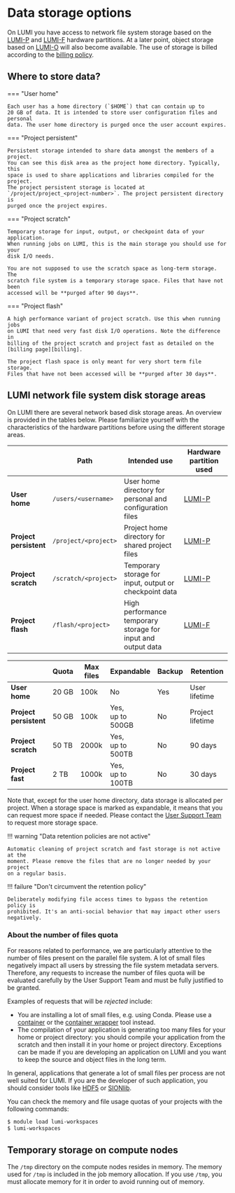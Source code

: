# Data storage options

[lumif]: ../../hardware/storage/lumif.md
[lumip]: ../../hardware/storage/lumip.md
[lumio]: ../../hardware/storage/lumio.md
[lumi-g]: ../../hardware/compute/lumig.md
[billing]: ../../runjobs/lumi_env/billing.md
[contwrapper]: ../../software/installing/container-wrapper.md
[containers]: ../../software/containers/singularity.md
[helpdesk]: ../../helpdesk/index.md

[sionlib]: https://www.fz-juelich.de/ias/jsc/EN/Expertise/Support/Software/SIONlib/_node.html
[hdf5]: https://www.hdfgroup.org/solutions/hdf5/

On LUMI you have access to network file system storage based on the
[LUMI-P][lumip] and [LUMI-F][lumif] hardware partitions. At a later point,
object storage based on [LUMI-O][lumio] will also become available. The use of
storage is billed according to the [billing
policy](../../runjobs/lumi_env/billing.md#storage-billing).

## Where to store data?

=== "User home"

    Each user has a home directory (`$HOME`) that can contain up to
    20 GB of data. It is intended to store user configuration files and personal
    data. The user home directory is purged once the user account expires.

=== "Project persistent"

    Persistent storage intended to share data amongst the members of a project.
    You can see this disk area as the project home directory. Typically, this
    space is used to share applications and libraries compiled for the project.
    The project persistent storage is located at
    `/project/project_<project-number>`. The project persistent directory is
    purged once the project expires.

=== "Project scratch"

    Temporary storage for input, output, or checkpoint data of your application.
    When running jobs on LUMI, this is the main storage you should use for your
    disk I/O needs.
    
    You are not supposed to use the scratch space as long-term storage. The 
    scratch file system is a temporary storage space. Files that have not been
    accessed will be **purged after 90 days**.

=== "Project flash"

    A high performance variant of project scratch. Use this when running jobs
    on LUMI that need very fast disk I/O operations. Note the difference in
    billing of the project scratch and project fast as detailed on the
    [billing page][billing].

    The project flash space is only meant for very short term file storage.
    Files that have not been accessed will be **purged after 30 days**.

## LUMI network file system disk storage areas

On LUMI there are several network based disk storage areas. An overview is
provided in the tables below. Please familiarize yourself with the
characteristics of the hardware partitions before using the different storage
areas.

|                            | Path                       | Intended use                                                     | Hardware partition used |
|----------------------------|----------------------------|------------------------------------------------------------------|-------------------------|
| **User<br> home**          | `/users/<username>`        | User home directory for<br> personal and configuration files     | [LUMI-P][lumip]         |
| **Project<br> persistent** | `/project/<project>`       | Project home directory for<br> shared project files              | [LUMI-P][lumip]         |
| **Project<br> scratch**    | `/scratch/<project>`       | Temporary storage for<br> input, output or checkpoint data       | [LUMI-P][lumip]         |
| **Project<br> flash**      | `/flash/<project>`         | High performance temporary<br> storage for input and output data | [LUMI-F][lumif]         |


|                           | Quota | Max files | Expandable            | Backup | Retention        |
|---------------------------|-------|-----------|-----------------------|--------|------------------|
| **User<br>home**          | 20 GB | 100k      | No                    | Yes    | User lifetime    |
| **Project<br>persistent** | 50 GB | 100k      | Yes,<br> up to 500GB  | No     | Project lifetime |
| **Project<br>scratch**    | 50 TB | 2000k     | Yes,<br> up to 500TB  | No     | 90 days          |
| **Project<br>fast**       |  2 TB | 1000k     | Yes,<br> up to 100TB  | No     | 30 days          |

Note that, except for the user home directory, data storage is allocated per
project. When a storage space is marked as expandable, it means that you can
request more space if needed. Please contact the [User Support Team][helpdesk]
to request more storage space.

!!! warning "Data retention policies are not active"

    Automatic cleaning of project scratch and fast storage is not active at the
    moment. Please remove the files that are no longer needed by your project
    on a regular basis.

!!! failure "Don't circumvent the retention policy"

    Deliberately modifying file access times to bypass the retention policy is
    prohibited. It's an anti-social behavior that may impact other users negatively.

### About the number of files quota

For reasons related to performance, we are particularly attentive to the number
of files present on the parallel file system. A lot of small files negatively
impact all users by stressing the file system metadata servers. Therefore, any
requests to increase the number of files quota will be evaluated carefully by the
User Support Team and must be fully justified to be granted.

Examples of requests that will be *rejected* include:

- You are installing a lot of small files, e.g. using Conda. Please use a
  [container][containers] or the [container wrapper][contwrapper] tool instead.
- The compilation of your application is generating too many files for your home
  or project directory: you should compile your application from the scratch and
  then install it in your home or project directory. Exceptions can be made if
  you are developing an application on LUMI and you want to keep the source and
  object files in the long term.

In general, applications that generate a lot of small files per process are
not well suited for LUMI. If you are the developer of such application, you
should consider tools like [HDF5][hdf5] or [SIONlib][sionlib].

You can check the memory and file usage quotas of your projects with the
following commands:

```bash
$ module load lumi-workspaces
$ lumi-workspaces
```

## Temporary storage on compute nodes

The `/tmp` directory on the compute nodes resides in memory. The memory used
for `/tmp` is included in the job memory allocation. If you use `/tmp`, you
must allocate memory for it in order to avoid running out of memory.
